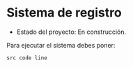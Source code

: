 <h1>Sistema de registro</h1>

- Estado del proyecto: En construcción.

Para ejecutar el sistema debes poner:

```src code line```
